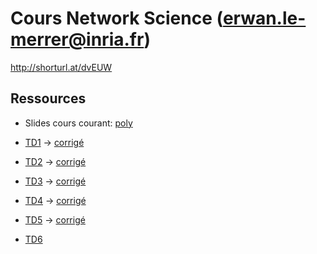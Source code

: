 # Cours Network Science (erwan.le-merrer@inria.fr)

http://shorturl.at/dvEUW

## Ressources
* Slides cours courant: [poly](https://github.com/erwanlemerrer/erwanlemerrer.github.io/blob/master/files/cours/slides.pdf)

* [TD1](https://github.com/erwanlemerrer/erwanlemerrer.github.io/blob/master/files/cours/esir-TD1.md) -> [corrigé](https://github.com/erwanlemerrer/erwanlemerrer.github.io/blob/master/files/cours/esir-TD1-correction.md)
* [TD2](https://github.com/erwanlemerrer/erwanlemerrer.github.io/blob/master/files/cours/esir-TD2.md) -> [corrigé](https://github.com/erwanlemerrer/erwanlemerrer.github.io/blob/master/files/cours/esir-TD2-correction.md)
* [TD3](https://github.com/erwanlemerrer/erwanlemerrer.github.io/blob/master/files/cours/esir-TD3.md) -> [corrigé](https://github.com/erwanlemerrer/erwanlemerrer.github.io/blob/master/files/cours/esir-TD3-correction.md)
* [TD4](https://github.com/erwanlemerrer/erwanlemerrer.github.io/blob/master/files/cours/esir-TD4.md) -> [corrigé](https://github.com/erwanlemerrer/erwanlemerrer.github.io/blob/master/files/cours/esir-TD4-correction.md)
* [TD5](https://github.com/erwanlemerrer/erwanlemerrer.github.io/blob/master/files/cours/esir-TD5.md) -> [corrigé](https://github.com/erwanlemerrer/erwanlemerrer.github.io/blob/master/files/cours/esir-TD5-correction.md)
* [TD6](https://github.com/erwanlemerrer/erwanlemerrer.github.io/blob/master/files/cours/esir-TD6.md)
